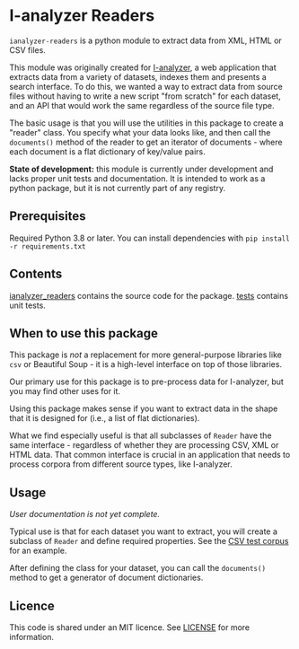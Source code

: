 # I-analyzer Readers

`ianalyzer-readers` is a python module to extract data from XML, HTML or CSV files.

This module was originally created for [I-analyzer](https://github.com/UUDigitalHumanitieslab/I-analyzer), a web application that extracts data from a variety of datasets, indexes them and presents a search interface. To do this, we wanted a way to extract data from source files without having to write a new script "from scratch" for each dataset, and an API that would work the same regardless of the source file type.

The basic usage is that you will use the utilities in this package to create a "reader" class. You specify what your data looks like, and then call the `documents()` method of the reader to get an iterator of documents - where each document is a flat dictionary of key/value pairs.

**State of development:** this module is currently under development and lacks proper unit tests and documentation. It is intended to work as a python package, but it is not currently part of any registry.

## Prerequisites

Required Python 3.8 or later. You can install dependencies with `pip install -r requirements.txt`

## Contents

[ianalyzer_readers](./ianalyzer_readers/) contains the source code for the package. [tests](./tests/) contains unit tests.

## When to use this package

This package is *not* a replacement for more general-purpose libraries like `csv` or Beautiful Soup - it is a high-level interface on top of those libraries.

Our primary use for this package is to pre-process data for I-analyzer, but you may find other uses for it.

Using this package makes sense if you want to extract data in the shape that it is designed for (i.e., a list of flat dictionaries).

What we find especially useful is that all subclasses of `Reader` have the same interface - regardless of whether they are processing CSV, XML or HTML data. That common interface is crucial in an application that needs to process corpora from different source types, like I-analyzer.

## Usage

*User documentation is not yet complete.*

Typical use is that for each dataset you want to extract, you will create a subclass of `Reader` and define required properties. See the [CSV test corpus](./tests/mock_csv_corpus.py) for an example.

After defining the class for your dataset, you can call the `documents()` method to get a generator of document dictionaries.

## Licence

This code is shared under an MIT licence. See [LICENSE](./LICENSE) for more information.